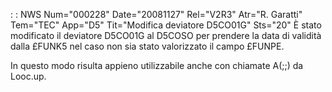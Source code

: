  :  : NWS Num="000228" Date="20081127" Rel="V2R3" Atr="R. Garatti" Tem="TEC" App="D5" Tit="Modifica deviatore D5CO01G" Sts="20"
È stato modificato il deviatore D5CO01G al D5COSO per prendere la data di validità dalla £FUNK5 nel
caso non sia stato valorizzato il campo £FUNPE.

In questo modo risulta appieno utilizzabile anche con chiamate A(;;) da Looc.up.
